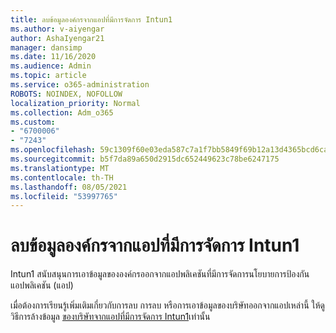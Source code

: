 ```yaml
---
title: ลบข้อมูลองค์กรจากแอปที่มีการจัดการ Intun1
ms.author: v-aiyengar
author: AshaIyengar21
manager: dansimp
ms.date: 11/16/2020
ms.audience: Admin
ms.topic: article
ms.service: o365-administration
ROBOTS: NOINDEX, NOFOLLOW
localization_priority: Normal
ms.collection: Adm_o365
ms.custom:
- "6700006"
- "7243"
ms.openlocfilehash: 59c1309f60e03eda587c7a1f7bb5849f69b12a13d4365bcd6ca4e862d0e53e2e
ms.sourcegitcommit: b5f7da89a650d2915dc652449623c78be6247175
ms.translationtype: MT
ms.contentlocale: th-TH
ms.lasthandoff: 08/05/2021
ms.locfileid: "53997765"
---
```

# <a name="wipe-corporate-data-from-intune-managed-apps"></a>ลบข้อมูลองค์กรจากแอปที่มีการจัดการ Intun1

Intun1 สนับสนุนการเอาข้อมูลขององค์กรออกจากแอปพลิเคชันที่มีการจัดการนโยบายการป้องกันแอปพลิเคชัน (แอป) 

เมื่อต้องการเรียนรู้เพิ่มเติมเกี่ยวกับการลบ การลบ หรือการเอาข้อมูลของบริษัทออกจากแอปเหล่านี้ ให้ดู วิธีการล้างข้อมูล [ของบริษัทจากแอปที่มีการจัดการ Intun1](https://docs.microsoft.com/mem/intune/apps/apps-selective-wipe)เท่านั้น
